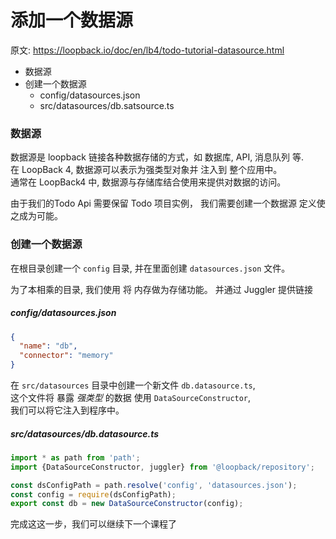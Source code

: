 # 添加一个数据源

原文: <https://loopback.io/doc/en/lb4/todo-tutorial-datasource.html>

- 数据源
- 创建一个数据源
  - config/datasources.json
  - src/datasources/db.satsource.ts


### 数据源

数据源是 loopback 链接各种数据存储的方式，如 数据库, API, 消息队列 等.  
在 LoopBack 4, 数据源可以表示为强类型对象并 注入到 整个应用中。  
通常在 LoopBack4 中, 数据源与存储库结合使用来提供对数据的访问。

由于我们的Todo Api 需要保留 Todo 项目实例， 我们需要创建一个数据源 定义使之成为可能。

### 创建一个数据源

在根目录创建一个 `config` 目录, 并在里面创建 `datasources.json` 文件。  

为了本相乘的目录, 我们使用 将 内存做为存储功能。 并通过 Juggler 提供链接


##### config/datasources.json

```json
{
  "name": "db",
  "connector": "memory"
}
```

在 `src/datasources` 目录中创建一个新文件 `db.datasource.ts`,   
这个文件将 暴露 _强类型_ 的数据 使用 `DataSourceConstructor`,   
我们可以将它注入到程序中。

##### src/datasources/db.datasource.ts


```js
import * as path from 'path';
import {DataSourceConstructor, juggler} from '@loopback/repository';

const dsConfigPath = path.resolve('config', 'datasources.json');
const config = require(dsConfigPath);
export const db = new DataSourceConstructor(config);
```


完成这这一步，我们可以继续下一个课程了
